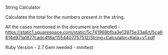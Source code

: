String Calculator

Calculates the total for the numbers present in the string.

All the cases mentioned in the document are handled - https://static1.squarespace.com/static/5c741968bfba3e13975e33a6/t/5ca6614d971a1877cadc4f8a/1554407757512/String+Calculator+Kata+v1.pdf

Ruby Version - 2.7
Gem needed - minitest